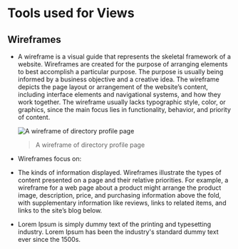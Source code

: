 # Tools used for Views

## Wireframes

- A wireframe is a visual guide that represents the skeletal framework of a website. Wireframes are created for the purpose of arranging elements to best accomplish a particular purpose. The purpose is usually being informed by a business objective and a creative idea. The wireframe depicts the page layout or arrangement of the website’s content, including interface elements and navigational systems, and how they work together. The wireframe usually lacks typographic style, color, or graphics, since the main focus lies in functionality, behavior, and priority of content.

  ![A wireframe of directory profile page](images/2.png)

  > A wireframe of directory profile page

- Wireframes focus on:
- The kinds of information displayed. Wireframes illustrate the types of content presented on a page and their relative priorities. For example, a wireframe for a web page about a product might arrange the product image, description, price, and purchasing information above the fold, with supplementary information like reviews, links to related items, and links to the site’s blog below.
- Lorem Ipsum is simply dummy text of the printing and typesetting industry. Lorem Ipsum has been the industry's standard dummy text ever since the 1500s.
